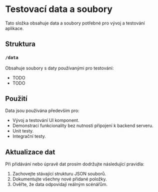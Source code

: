 # Testovací data a soubory

Tato složka obsahuje data a soubory potřebné pro vývoj a testování aplikace.

## Struktura

### `/data`

Obsahuje soubory s daty používanými pro testování:

- TODO
- TODO

## Použití

Data jsou používána především pro:

- Vývoj a testování UI komponent.
- Demonstraci funkcionality bez nutnosti připojení k backend serveru.
- Unit testy.
- Integrační testy.

## Aktualizace dat

Při přidávání nebo úpravě dat prosím dodržujte následující pravidla:

1. Zachovejte stávající strukturu JSON souborů.
2. Dokumentujte všechny nové přidané položky.
3. Ověřte, že data odpovídají reálným scénářům.
